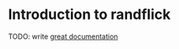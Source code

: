 # Introduction to randflick

TODO: write [great documentation](http://jacobian.org/writing/what-to-write/)
